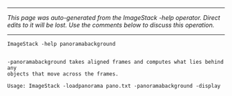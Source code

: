 
---

_This page was auto-generated from the ImageStack -help operator. Direct edits to it will be lost. Use the comments below to discuss this operation._

---

```
ImageStack -help panoramabackground


-panoramabackground takes aligned frames and computes what lies behind any
objects that move across the frames.

Usage: ImageStack -loadpanorama pano.txt -panoramabackground -display

```